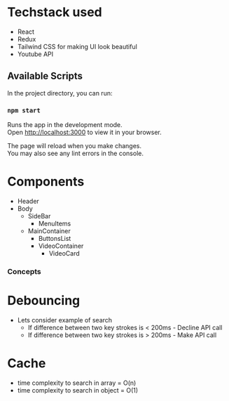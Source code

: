 # Techstack used
  - React
  - Redux
  - Tailwind CSS for making UI look beautiful
  - Youtube API
## Available Scripts

In the project directory, you can run:

### `npm start`

Runs the app in the development mode.\
Open [http://localhost:3000](http://localhost:3000) to view it in your browser.

The page will reload when you make changes.\
You may also see any lint errors in the console.

# Components

- Header
- Body
  - SideBar
    - MenuItems
  - MainContainer
    - ButtonsList
    - VideoContainer
      - VideoCard

### Concepts

# Debouncing

- Lets consider example of search
  - If difference between two key strokes is < 200ms - Decline API call
  - If difference between two key strokes is > 200ms - Make API call

# Cache

- time complexity to search in array = O(n)
- time complexity to search in object = O(1)
